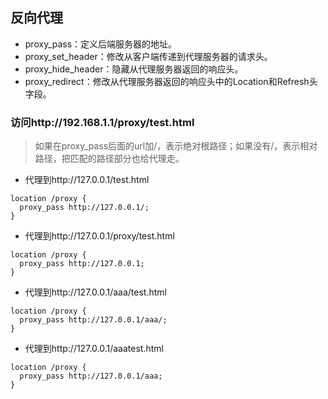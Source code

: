 ## 反向代理
- proxy_pass：定义后端服务器的地址。
- proxy_set_header：修改从客户端传递到代理服务器的请求头。
- proxy_hide_header：隐藏从代理服务器返回的响应头。
- proxy_redirect：修改从代理服务器返回的响应头中的Location和Refresh头字段。
### 访问http://192.168.1.1/proxy/test.html
> 如果在proxy_pass后面的url加/，表示绝对根路径；如果没有/，表示相对路径，把匹配的路径部分也给代理走。

- 代理到http://127.0.0.1/test.html
```
location /proxy {
  proxy_pass http://127.0.0.1/;
}
```
- 代理到http://127.0.0.1/proxy/test.html
```
location /proxy {
  proxy_pass http://127.0.0.1;
}
```
- 代理到http://127.0.0.1/aaa/test.html
```
location /proxy {
  proxy_pass http://127.0.0.1/aaa/;
}
```
- 代理到http://127.0.0.1/aaatest.html
```
location /proxy {
  proxy_pass http://127.0.0.1/aaa;
}
```